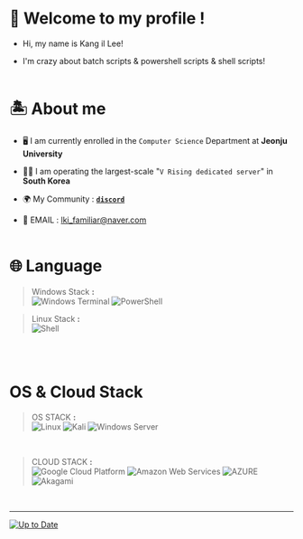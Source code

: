#  📃 Welcome to my profile !
* Hi, my name is Kang il Lee!

* I'm crazy about batch scripts & powershell scripts & shell scripts!
<br> <br>

# 🏝️ About me

* 🖥️ I am currently enrolled in the `Computer Science` Department at **Jeonju University**

* 🧛‍♂️	I am operating the largest-scale "`V Rising dedicated server`" in **South Korea**

* 🌍 My Community : [**`discord`**](https://discord.gg/ev89JpDWnP)

* 📧 EMAIL : lki_familiar@naver.com
<br><br>

# 🌐 Language

> Windows Stack **:**<br>
![Windows Terminal](https://img.shields.io/badge/BATCH_SCRIPT-%234D4D4D.svg?style=for-the-badge&logo=windows-terminal&logoColor=white)
![PowerShell](https://img.shields.io/badge/PowerShell-%235391FE.svg?style=for-the-badge&logo=powershell&logoColor=white)<br>

> Linux Stack **:**<br>
![Shell](https://img.shields.io/badge/BASH%20SCRIPT-black?style=for-the-badge&logo=GNU%20BASH&logoColor=white)

<br><br>


# OS & Cloud Stack

> OS STACK **:**<br>
![Linux](https://img.shields.io/badge/CENTOS-262577?style=for-the-badge&logo=centos&logoColor=white)
![Kali](https://img.shields.io/badge/Kali-557C94?style=for-the-badge&logo=kalilinux&logoColor=white)
![Windows Server](https://img.shields.io/badge/Windows%20Server-0078D4?style=for-the-badge&logo=windows11&logoColor=white)
<br>

> CLOUD STACK **:**<br>
![Google Cloud Platform](https://img.shields.io/badge/GCP-4285F4?style=for-the-badge&logo=googlecloud&logoColor=white)
![Amazon Web Services](https://img.shields.io/badge/AWS-FF9900?style=for-the-badge&logo=amazonaws&logoColor=white)
![AZURE](https://img.shields.io/badge/AZURE-0078D4?style=for-the-badge&logo=microsoftazure&logoColor=white)
![Akagami](https://img.shields.io/badge/Akagami-0096D6?style=for-the-badge&logo=akamai&logoColor=white)


<br>
<hr>

 [![Up to Date](https://github.com/ikatyang/emoji-cheat-sheet/workflows/Up%20to%20Date/badge.svg)](https://github.com/Memori-al/bash-scripts)
